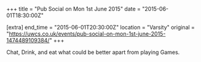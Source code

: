 +++
title = "Pub Social on Mon 1st June 2015"
date = "2015-06-01T18:30:00Z"

[extra]
end_time = "2015-06-01T20:30:00Z"
location = "Varsity"
original = "https://uwcs.co.uk/events/pub-social-on-mon-1st-june-2015-1474489109384/"
+++

Chat, Drink, and eat what could be better apart from playing Games.

